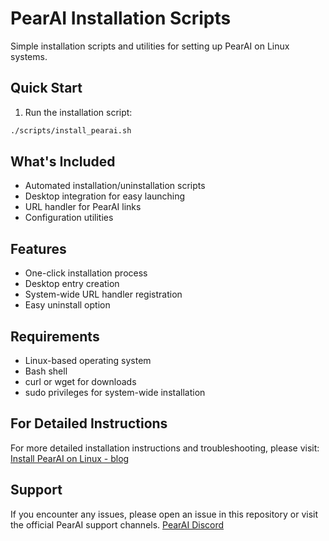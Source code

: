 # PearAI Installation Scripts

Simple installation scripts and utilities for setting up PearAI on Linux systems.

## Quick Start

1. Run the installation script:
```bash
./scripts/install_pearai.sh
```
## What's Included

- Automated installation/uninstallation scripts
- Desktop integration for easy launching
- URL handler for PearAI links
- Configuration utilities

## Features

- One-click installation process
- Desktop entry creation
- System-wide URL handler registration
- Easy uninstall option

## Requirements

- Linux-based operating system
- Bash shell
- curl or wget for downloads
- sudo privileges for system-wide installation

## For Detailed Instructions

For more detailed installation instructions and troubleshooting, please visit:
[Install PearAI on Linux - blog](https://trypear.ai/blog/download-pearai-on-linux)


## Support

If you encounter any issues, please open an issue in this repository or visit the official PearAI support channels.
[PearAI Discord](https://discord.gg/7QMraJUsQt)
